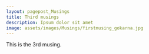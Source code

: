 ```yaml
---
layout: pagepost_Musings
title: Third musings
description: Ipsum dolor sit amet
image: assets/images/Musings/firstmusing_gokarna.jpg
---
```


This is the 3rd musing.